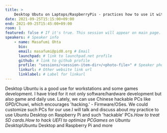 ```yaml
---
title: >
    Desktop Ubutu on Laptops/RaspberryPis - practices how to use it with SD cards, how to manage UEFI and more 
date: 2021-09-25T15:15:00+09:00
end: 2021-09-25T15:45:00+09:00
room: 1
featured: false # If it's true. This session will appear on main page.
speakers: # Speaker info
    - name: Masafumi Ohta
      bio: 
      email: masafumi@pid0.org # Email
      launchpad: # link to launchpad.net profile
      github: # link to github profile
      profile: "sessions/<session-item-dir>/<photo-file>" # Speaker photo
      linkurl: # Other website link url
      linklabel: # Label for linkurl
---
```

Desktop Ubuntu is a good use for workstations and some games development. I have tried for it not only software/hardware development but also game and daily use. Lately, we can use Chinese hackable PCs like GPD/Chuwi, which encourages 'hacking.' - Firmware/OSes. We could customize such PCs for our use.I will talk and discuss about my practice to use Ubuntu Desktop on Raspberry Pi and such 'hackable' PCs.*How to treat SD cards.*How to hack UEFI to optimize PC*Games on Ubuntu Desktop*Ubuntu Desktop and Raspberry Pi and more


